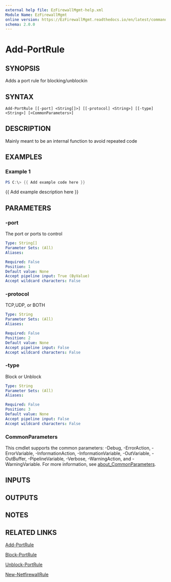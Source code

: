 ```yaml
---
external help file: EzFirewallMgmt-help.xml
Module Name: EzFirewallMgmt
online version: https://EzFirewallMgmt.readthedocs.io/en/latest/commands/Add-PortRule
schema: 2.0.0
---
```


# Add-PortRule

## SYNOPSIS
Adds a port rule for blocking/unblockin

## SYNTAX

```
Add-PortRule [[-port] <String[]>] [[-protocol] <String>] [[-type] <String>] [<CommonParameters>]
```

## DESCRIPTION
Mainly meant to be an internal function to avoid repeated code

## EXAMPLES

### Example 1
```powershell
PS C:\> {{ Add example code here }}
```

{{ Add example description here }}

## PARAMETERS

### -port
The port or ports to control

```yaml
Type: String[]
Parameter Sets: (All)
Aliases:

Required: False
Position: 1
Default value: None
Accept pipeline input: True (ByValue)
Accept wildcard characters: False
```

### -protocol
TCP,UDP, or BOTH

```yaml
Type: String
Parameter Sets: (All)
Aliases:

Required: False
Position: 2
Default value: None
Accept pipeline input: False
Accept wildcard characters: False
```

### -type
Block or Unblock

```yaml
Type: String
Parameter Sets: (All)
Aliases:

Required: False
Position: 3
Default value: None
Accept pipeline input: False
Accept wildcard characters: False
```

### CommonParameters
This cmdlet supports the common parameters: -Debug, -ErrorAction, -ErrorVariable, -InformationAction, -InformationVariable, -OutVariable, -OutBuffer, -PipelineVariable, -Verbose, -WarningAction, and -WarningVariable. For more information, see [about_CommonParameters](http://go.microsoft.com/fwlink/?LinkID=113216).

## INPUTS

## OUTPUTS

## NOTES

## RELATED LINKS

[Add-PortRule](https://EzFirewallMgmt.readthedocs.io/en/latest/commands/Add-PortRule)

[Block-PortRule](https://EzFirewallMgmt.readthedocs.io/en/latest/commands/Block-PortRule)

[Unblock-PortRule](https://EzFirewallMgmt.readthedocs.io/en/latest/commands/Unblock-PortRule)

[New-NetfirewallRule](https://docs.microsoft.com/en-us/powershell/module/netsecurity/New-NetfirewallRule)

